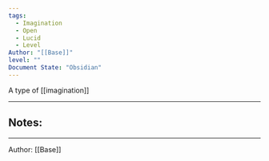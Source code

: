 ```yaml
---
tags:
  - Imagination
  - Open
  - Lucid
  - Level
Author: "[[Base]]"
level: ""
Document State: "Obsidian"
---
```

A type of [[imagination]]
- - -
## Notes:

- - -
Author: [[Base]]